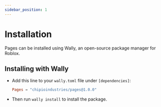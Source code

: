 ```yaml
---
sidebar_position: 1
---
```


# Installation

Pages can be installed using Wally, an open-source package manager for Roblox.

## Installing with Wally

* Add this line to your `wally.toml` file under `[dependencies]`:

	```toml
	Pages = "chipioindustries/pages@1.0.0"
	```

* Then run `wally install` to install the package.
